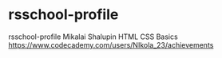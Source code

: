# rsschool-profile
rsschool-profile
Mikalai Shalupin
HTML CSS Basics https://www.codecademy.com/users/NIkola_23/achievements
